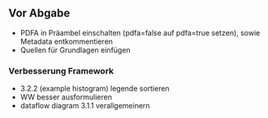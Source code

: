## Vor Abgabe

- PDFA in Präambel einschalten (pdfa=false auf pdfa=true setzen), sowie Metadata entkommentieren
- Quellen für Grundlagen einfügen

### Verbesserung Framework

- 3.2.2 (example histogram) legende sortieren
- WW besser ausformulieren
- dataflow diagram 3.1.1 verallgemeinern
